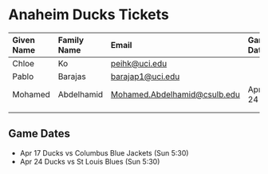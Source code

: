 # Anaheim Ducks Tickets

| Given Name | Family Name | Email | Game Date |
| :--        | :--         | :--   | :--       |
| Chloe      | Ko          | peihk@uci.edu | |
| Pablo      | Barajas     | barajap1@uci.edu | |
| Mohamed    | Abdelhamid  | Mohamed.Abdelhamid@csulb.edu | Apr 24 |
|            |             |                  | |
|            |             |                  | |

## Game Dates

* Apr 17 Ducks vs Columbus Blue Jackets (Sun 5:30)
* Apr 24 Ducks vs St Louis Blues (Sun 5:30)

